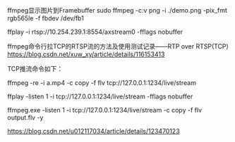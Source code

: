 ffmpeg显示图片到Framebuffer
sudo ffmpeg -c:v png -i ./demo.png -pix_fmt rgb565le -f fbdev /dev/fb1



ffplay -i rtsp://10.254.239.1:8554/axstream0 -fflags nobuffer

ffmpeg命令行拉TCP的RTSP流的方法及使用测试记录——RTP over RTSP(TCP)
https://blog.csdn.net/xuw_xy/article/details/116153413


TCP推流命令如下：

ffmpeg -re -i a.mp4 -c copy -f flv tcp://127.0.0.1:1234/live/stream

ffplay -listen 1 -i tcp://127.0.0.1:1234/live/stream -fflags nobuffer

ffmpeg.exe -listen 1 -i tcp://127.0.0.1:1234/live/stream -c copy -f flv output.flv -y

https://blog.csdn.net/u012117034/article/details/123470123